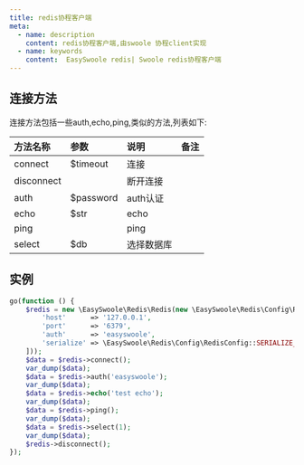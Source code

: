 ```yaml
---
title: redis协程客户端
meta:
  - name: description
    content: redis协程客户端,由swoole 协程client实现 
  - name: keywords
    content:  EasySwoole redis| Swoole redis协程客户端
---
```

## 连接方法
连接方法包括一些auth,echo,ping,类似的方法,列表如下:    



| 方法名称   | 参数      | 说明       | 备注 |
|:-----------|:----------|:----------|:----|
| connect    | $timeout  | 连接       |     |
| disconnect |           | 断开连接   |     |
| auth       | $password | auth认证   |     |
| echo       | $str      | echo      |     |
| ping       |           | ping      |     |
| select     | $db       | 选择数据库 |     |


## 实例
```php
go(function () {
    $redis = new \EasySwoole\Redis\Redis(new \EasySwoole\Redis\Config\RedisConfig([
        'host'      => '127.0.0.1',
        'port'      => '6379',
        'auth'      => 'easyswoole',
        'serialize' => \EasySwoole\Redis\Config\RedisConfig::SERIALIZE_NONE
    ]));
    $data = $redis->connect();
    var_dump($data);
    $data = $redis->auth('easyswoole');
    var_dump($data);
    $data = $redis->echo('test echo');
    var_dump($data);
    $data = $redis->ping();
    var_dump($data);
    $data = $redis->select(1);
    var_dump($data);
    $redis->disconnect();
});
```
